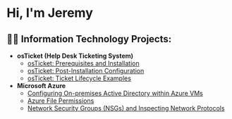 <h1>Hi, I'm Jeremy

<h2>👨‍💻 Information Technology Projects:</h2>

- <b>osTicket (Help Desk Ticketing System)</b>
  - [osTicket: Prerequisites and Installation](https://github.com/Jeremygarcia97/osticket-prereqs)
  - [osTicket: Post-Installation Configuration](https://github.com/Jeremygarcia97/post-install-config)
  - [osTicket: Ticket Lifecycle Examples](https://github.com/Jeremygarcia97/ticket-lifecycle)
- <b>Microsoft Azure</b>
  - [Configuring On-premises Active Directory within Azure VMs](https://github.com/Jeremygarcia97/configure-ad)
  -  [Azure File Permissions](https://github.com/roderrickcourtney/Azure-File-Permissions)
  - [Network Security Groups (NSGs) and Inspecting Network Protocols](https://github.com/Jeremygarcia97/azure-network-protocols)


